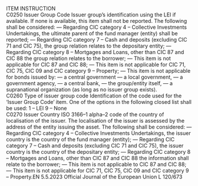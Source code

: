  
ITEM  INSTRUCTION  
C0250  Issuer Group Code  Issuer group’s identification using the LEI if available. 
If none is available, this item shall not be reported. 
The following shall be considered: 
— Regarding CIC category 4 – Collective Investments Undertakings, the ultimate 
parent of the fund manager (entity) shall be reported; 
— Regarding CIC category 7 – Cash and deposits (excluding CIC 71 and CIC 75), 
the group relation relates to the depositary entity; 
— Regarding CIC category 8 – Mortgages and Loans, other than CIC 87 and CIC 
88 the group relation relates to the borrower; 
— This item is not applicable for CIC 87 and CIC 88; 
— This item is not applicable for CIC 71, CIC 75, CIC 09 and CIC category 9 – 
Property; 
— This item is not applicable for bonds issued by: 
— a central government 
— a local government, 
— a government agency, 
— a central bank, 
— the group/entity itself, 
— a supranational organization (as long as no issuer group exists).  
C0260  Type of issuer group code  Identification of the code used for the ‘Issuer Group Code’ item. One of the 
options in the following closed list shall be used: 
1 – LEI 
9 – None  
C0270  Issuer Country  ISO 3166–1 alpha–2 code of the country of localisation of the issuer. 
The localisation of the issuer is assessed by the address of the entity issuing the 
asset. 
The following shall be considered: 
— Regarding CIC category 4 – Collective Investments Undertakings, the issuer 
country is the country of the fund manager (entity); 
— Regarding CIC category 7 – Cash and deposits (excluding CIC 71 and CIC 75), 
the issuer country is the country of the depositary entity; 
— Regarding CIC category 8 – Mortgages and Loans, other than CIC 87 and CIC 
88 the information shall relate to the borrower; 
— This item is not applicable to CIC 87 and CIC 88; 
— This item is not applicable for CIC 71, CIC 75, CIC 09 and CIC category 9 – 
Property.EN  5.5.2023 Official Journal of the European Union L 120/673